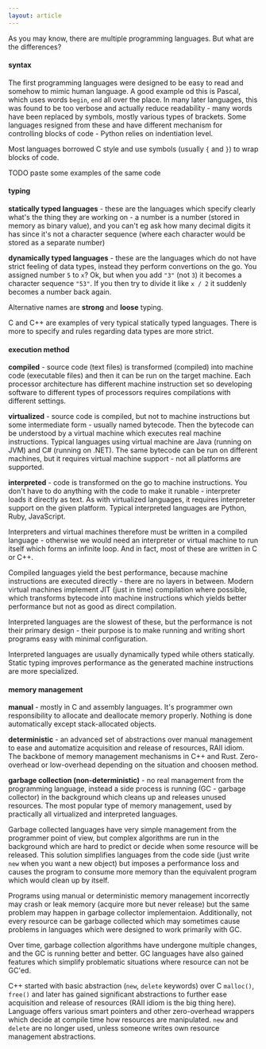 ```yaml
---
layout: article
---
```


As you may know, there are multiple programming languages. But what are the differences?

#### syntax

The first programming languages were designed to be easy to read and somehow to mimic human language. A good example od this is Pascal, which uses words `begin`, `end` all over the place. In many later languages, this was found to be too verbose and actually reduce readability - many words have been replaced by symbols, mostly various types of brackets. Some languages resigned from these and have different mechanism for controlling blocks of code - Python relies on indentiation level.

Most languages borrowed C style and use symbols (usually `{` and `}`) to wrap blocks of code.

TODO paste some examples of the same code

#### typing

**statically typed languages** - these are the languages which specify clearly what's the thing they are working on - a number is a number (stored in memory as binary value), and you can't eg ask how many decimal digits it has since it's not a character sequence (where each character would be stored as a separate number)

**dynamically typed languages** - these are the languages which do not have strict feeling of data types, instead they perform convertions on the go. You assigned number `5` to `x`? Ok, but when you add `"3"` (not `3`) it becomes a character sequence `"53"`. If you then try to divide it like `x / 2` it suddenly becomes a number back again.

Alternative names are **strong** and **loose** typing.

C and C++ are examples of very typical statically typed languages. There is more to specify and rules regarding data types are more strict.

#### execution method

**compiled** - source code (text files) is transformed (compiled) into machine code (executable files) and then it can be run on the target machine. Each processor architecture has different machine instruction set so developing software to different types of processors requires compilations with different settings.

**virtualized** - source code is compiled, but not to machine instructions but some intermediate form - usually named bytecode. Then the bytecode can be understood by a virtual machine which executes real machine instructions. Typical languages using virtual machine are Java (running on JVM) and C# (running on .NET). The same bytecode can be run on different machines, but it requires virtual machine support - not all platforms are supported.

**interpreted** - code is transformed on the go to machine instructions. You don't have to do anything with the code to make it runable - interpreter loads it directly as text. As with virtualized languages, it requires interpreter support on the given platform. Typical interpreted languages are Python, Ruby, JavaScript.

Interpreters and virtual machines therefore must be written in a compiled language - otherwise we would need an interpreter or virtual machine to run itself which forms an infinite loop. And in fact, most of these are written in C or C++.

Compiled languages yield the best performance, because machine instructions are executed directly - there are no layers in between. Modern virtual machines implement JIT (just in time) compilation where possible, which transforms bytecode into machine instructions which yields better performance but not as good as direct compilation.

Interpreted languages are the slowest of these, but the performance is not their primary design - their purpose is to make running and writing short programs easy with minimal configuration.

Interpreted languages are usually dynamically typed while others statically. Static typing improves performance as the generated machine instructions are more specialized.

#### memory management

**manual** - mostly in C and assembly languages. It's programmer own responsibility to allocate and deallocate memory properly. Nothing is done automatically except stack-allocated objects.

**deterministic** - an advanced set of abstractions over manual management to ease and automatize acquisition and release of resources, RAII idiom. The backbone of memory management mechanisms in C++ and Rust. Zero-overhead or low-overhead depending on the situation and choosen method.

**garbage collection (non-deterministic)** - no real management from the programming language, instead a side process is running (GC - garbage collector) in the background which cleans up and releases unused resources. The most popular type of memory management, used by practically all virtualized and interpreted languages.

Garbage collected languages have very simple management from the programmer point of view, but complex algorithms are run in the background which are hard to predict or decide when some resource will be released. This solution simplifies languages from the code side (just write `new` when you want a new object) but imposes a performance loss and causes the program to consume more memory than the equivalent program which would clean up by itself.

Programs using manual or deterministic memory management incorrectly may crash or leak memory (acquire more but never release) but the same problem may happen in garbage collector implementaion. Additionally, not every resource can be garbage collected which may sometimes cause problems in languages which were designed to work primarily with GC.

Over time, garbage collection algorithms have undergone multiple changes, and the GC is running better and better. GC languages have also gained features which simplify problematic situations where resource can not be GC'ed.

C++ started with basic abstraction (`new`, `delete` keywords) over C `malloc()`, `free()` and later has gained significant abstractions to further ease acquisition and release of resources (RAII idiom is the big thing here). Language offers various smart pointers and other zero-overhead wrappers which decide at compile time how resources are manipulated. `new` and `delete` are no longer used, unless someone writes own resource management abstractions.